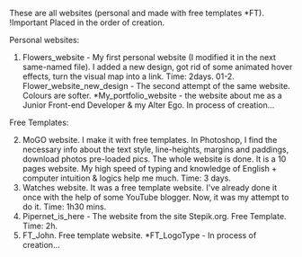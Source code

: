 These are all websites (personal and made with free templates *FT). 
!Important Placed in the order of creation. 

Personal websites:

01. Flowers_website - My first personal website (I modified it in the next same-named file). I added a new design, got rid of some animated hover effects, turn the visual map into a link. Time: 2days.
01-2. Flower_website_new_design - The second attempt of the same website. Colours are softer.
*My_portfolio_website - the website about me as a Junior Front-end Developer & my Alter Ego. In process of creation...

Free Templates:

02. MoGO website. I make it with free templates. In Photoshop, I find the necessary info about the text style, line-heights, margins and paddings, download photos pre-loaded pics. The whole website is done. It is a 10 pages website. My high speed of typing and knowledge of English + computer intuition & logics help me much. Time: 3 days. 
03. Watches website. It was a free template website. I've already done it once with the help of some YouTube blogger. Now, it was my attempt to do it. Time: 1h30 mins.
04. Pipernet_is_here - The website from the site Stepik.org. Free Template. Time: 2h.
05. FT_John. Free template website. 
*FT_LogoType  - In process of creation...

